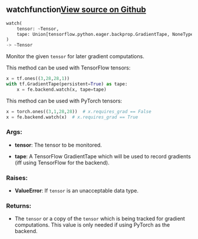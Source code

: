## watch<span class="tag">function</span><a class="sourcelink" href=https://github.com/fastestimator/fastestimator/blob/r1.0/fastestimator/backend/watch.py/#L23-L59>View source on Github</a>
```python
watch(
	tensor: ~Tensor,
	tape: Union[tensorflow.python.eager.backprop.GradientTape, NoneType]=None
)
-> ~Tensor
```
Monitor the given `tensor` for later gradient computations.

This method can be used with TensorFlow tensors:
```python
x = tf.ones((3,28,28,1))
with tf.GradientTape(persistent=True) as tape:
    x = fe.backend.watch(x, tape=tape)
```

This method can be used with PyTorch tensors:
```python
x = torch.ones((3,1,28,28))  # x.requires_grad == False
x = fe.backend.watch(x)  # x.requires_grad == True
```


<h3>Args:</h3>


* **tensor**: The tensor to be monitored.

* **tape**: A TensorFlow GradientTape which will be used to record gradients (iff using TensorFlow for the backend). 

<h3>Raises:</h3>


* **ValueError**: If `tensor` is an unacceptable data type.

<h3>Returns:</h3>

<ul class="return-block"><li>    The <code>tensor</code> or a copy of the <code>tensor</code> which is being tracked for gradient computations. This value is only
    needed if using PyTorch as the backend.

</li></ul>

